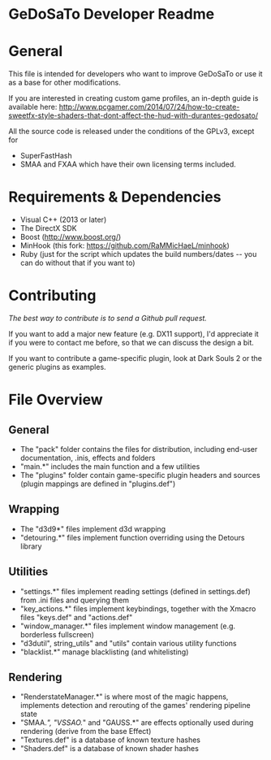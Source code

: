 GeDoSaTo Developer Readme
=========================

General
=======

This file is intended for developers who want to improve GeDoSaTo or use it as a base for other modifications.

If you are interested in creating custom game profiles, an in-depth guide is available here:
http://www.pcgamer.com/2014/07/24/how-to-create-sweetfx-style-shaders-that-dont-affect-the-hud-with-durantes-gedosato/

All the source code is released under the conditions of the GPLv3, except for
- SuperFastHash
- SMAA and FXAA
which have their own licensing terms included.

Requirements & Dependencies
===========================

- Visual C++ (2013 or later)
- The DirectX SDK
- Boost (http://www.boost.org/)
- MinHook (this fork: https://github.com/RaMMicHaeL/minhook)
- Ruby (just for the script which updates the build numbers/dates -- you can do without that if you want to)

Contributing
============

*The best way to contribute is to send a Github pull request.*

If you want to add a major new feature (e.g. DX11 support), I'd appreciate it if you were to contact me before,
so that we can discuss the design a bit.

If you want to contribute a game-specific plugin, look at Dark Souls 2 or the generic plugins as examples.

File Overview
=============

General
-------

- The "pack" folder contains the files for distribution, including end-user documentation, .inis, effects and folders
- "main.*" includes the main function and a few utilities
- The "plugins" folder contain game-specific plugin headers and sources (plugin mappings are defined in "plugins.def")

Wrapping
--------

- The "d3d9*" files implement d3d wrapping
- "detouring.*" files implement function overriding using the Detours library

Utilities
---------

- "settings.*" files implement reading settings (defined in settings.def) from .ini files and querying them
- "key_actions.*" files implement keybindings, together with the Xmacro files "keys.def" and "actions.def"
- "window_manager.*" files implement window management (e.g. borderless fullscreen)
- "d3dutil", string_utils" and "utils" contain various utility functions
- "blacklist.*" manage blacklisting (and whitelisting)

Rendering
---------

- "RenderstateManager.*" is where most of the magic happens, implements detection and rerouting of the games' rendering pipeline state
- "SMAA.*", "VSSAO.*" and "GAUSS.*" are effects optionally used during rendering (derive from the base Effect)
- "Textures.def" is a database of known texture hashes
- "Shaders.def" is a database of known shader hashes
